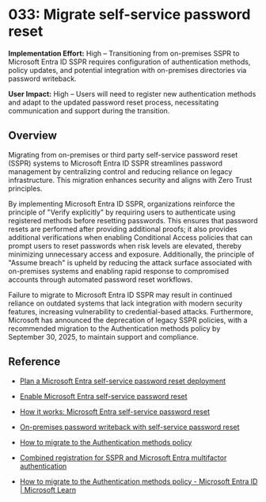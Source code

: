 # 033: Migrate self-service password reset

**Implementation Effort:** High – Transitioning from on-premises SSPR to Microsoft Entra ID SSPR requires configuration of authentication methods, policy updates, and potential integration with on-premises directories via password writeback.

**User Impact:** High – Users will need to register new authentication methods and adapt to the updated password reset process, necessitating communication and support during the transition.

## Overview

Migrating from on-premises or third party self-service password reset (SSPR) systems to Microsoft Entra ID SSPR streamlines password management by centralizing control and reducing reliance on legacy infrastructure. This migration enhances security and aligns with Zero Trust principles.

By implementing Microsoft Entra ID SSPR, organizations reinforce the principle of "Verify explicitly" by requiring users to authenticate using registered methods before resetting passwords. This ensures that password resets are performed after providing additional proofs; it also provides additional verifications when enabling Conditional Access policies that can prompt users to reset passwords when risk levels are elevated, thereby minimizing unnecessary access and exposure. Additionally, the principle of "Assume breach" is upheld by reducing the attack surface associated with on-premises systems and enabling rapid response to compromised accounts through automated password reset workflows.

Failure to migrate to Microsoft Entra ID SSPR may result in continued reliance on outdated systems that lack integration with modern security features, increasing vulnerability to credential-based attacks. Furthermore, Microsoft has announced the deprecation of legacy SSPR policies, with a recommended migration to the Authentication methods policy by September 30, 2025, to maintain support and compliance.

## Reference

* [Plan a Microsoft Entra self-service password reset deployment](https://learn.microsoft.com/en-us/entra/identity/authentication/concept-sspr-deploy)
* [Enable Microsoft Entra self-service password reset](https://learn.microsoft.com/en-us/entra/identity/authentication/tutorial-enable-sspr)
* [How it works: Microsoft Entra self-service password reset](https://learn.microsoft.com/en-us/entra/identity/authentication/concept-sspr-howitworks)
* [On-premises password writeback with self-service password reset](https://learn.microsoft.com/en-us/entra/identity/authentication/concept-sspr-writeback)
* [How to migrate to the Authentication methods policy](https://learn.microsoft.com/en-us/entra/identity/authentication/how-to-authentication-methods-manage)
* [Combined registration for SSPR and Microsoft Entra multifactor authentication](https://learn.microsoft.com/en-us/entra/identity/authentication/concept-registration-mfa-sspr-combined)

* [How to migrate to the Authentication methods policy - Microsoft Entra ID | Microsoft Learn](https://learn.microsoft.com/en-us/entra/identity/authentication/how-to-authentication-methods-manage)
